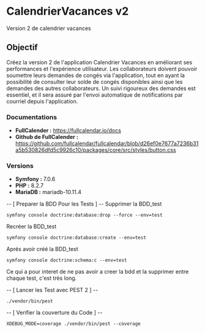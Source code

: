 # CalendrierVacances v2
Version 2 de calendrier vacances

## Objectif

Créez la version 2 de l'application Calendrier Vacances en améliorant ses performances et l'expérience utilisateur.
Les collaborateurs doivent pouvoir soumettre leurs demandes de congés via l'application, tout en ayant la possibilité de consulter leur solde de congés disponibles ainsi que les demandes des autres collaborateurs.
Un suivi rigoureux des demandes est essentiel, et il sera assuré par l'envoi automatique de notifications par courriel depuis l'application.


### Documentations

- **FullCalender :** https://fullcalendar.io/docs
- **Github de FullCalender :** https://github.com/fullcalendar/fullcalendar/blob/d26ef0e7677a7236b31a5b530826dfd5c9926c10/packages/core/src/styles/button.css

### Versions

- **Symfony :** 7.0.6
- **PHP :** 8.2.7
- **MariaDB :** mariadb-10.11.4

-- [ Preparer la BDD Pour les Tests ] --
Supprimer la BDD_test
```
symfony console doctrine:database:drop --force --env=test
```

Recréer la BDD_test
```
symfony console doctrine:database:create --env=test
```

Aprés avoir créé la BDD_test
```
symfony console doctrine:schema:c --env=test
```
Ce qui a pour interet de ne pas avoir a creer la bdd et la supprimer entre chaque test, c'est très long.


-- [ Lancer les Test avec PEST 2 ] --
```
./vendor/bin/pest
```

-- [ Verifier la couverture du Code ] --
```
XDEBUG_MODE=coverage ./vendor/bin/pest --coverage
```
